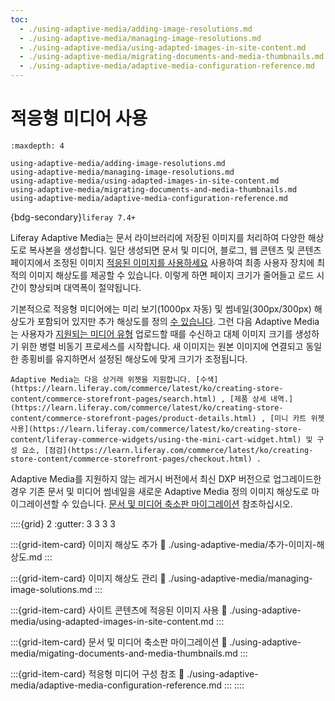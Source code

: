```yaml
---
toc:
  - ./using-adaptive-media/adding-image-resolutions.md
  - ./using-adaptive-media/managing-image-resolutions.md
  - ./using-adaptive-media/using-adapted-images-in-site-content.md
  - ./using-adaptive-media/migrating-documents-and-media-thumbnails.md
  - ./using-adaptive-media/adaptive-media-configuration-reference.md
---
```

# 적응형 미디어 사용

```{toctree}
:maxdepth: 4

using-adaptive-media/adding-image-resolutions.md
using-adaptive-media/managing-image-resolutions.md
using-adaptive-media/using-adapted-images-in-site-content.md
using-adaptive-media/migrating-documents-and-media-thumbnails.md
using-adaptive-media/adaptive-media-configuration-reference.md
```

{bdg-secondary}`liferay 7.4+`

Liferay Adaptive Media는 문서 라이브러리에 저장된 이미지를 처리하여 다양한 해상도로 복사본을 생성합니다. 일단 생성되면 문서 및 미디어, 블로그, 웹 콘텐츠 및 콘텐츠 페이지에서 조정된 이미지 [적응된 이미지를 사용하세요](./using-adaptive-media/using-adapted-images-in-site-content.md) 사용하여 최종 사용자 장치에 최적의 이미지 해상도를 제공할 수 있습니다. 이렇게 하면 페이지 크기가 줄어들고 로드 시간이 향상되며 대역폭이 절약됩니다.

기본적으로 적응형 미디어에는 미리 보기(1000px 자동) 및 썸네일(300px/300px) 해상도가 포함되어 있지만 추가 해상도를 정의 [수 있습니다](./using-adaptive-media/adding-image-resolutions.md). 그런 다음 Adaptive Media는 사용자가 [지원되는 미디어 유형](./using-adaptive-media/adaptive-media-configuration-reference.md#images) 업로드할 때를 수신하고 대체 이미지 크기를 생성하기 위한 병렬 비동기 프로세스를 시작합니다. 새 이미지는 원본 이미지에 연결되고 동일한 종횡비를 유지하면서 설정된 해상도에 맞게 크기가 조정됩니다.

```{note}
Adaptive Media는 다음 상거래 위젯을 지원합니다. [수색](https://learn.liferay.com/commerce/latest/ko/creating-store-content/commerce-storefront-pages/search.html) , [제품 상세 내역.](https://learn.liferay.com/commerce/latest/ko/creating-store-content/commerce-storefront-pages/product-details.html) , [미니 카트 위젯 사용](https://learn.liferay.com/commerce/latest/ko/creating-store-content/liferay-commerce-widgets/using-the-mini-cart-widget.html) 및 구성 요소, [점검](https://learn.liferay.com/commerce/latest/ko/creating-store-content/commerce-storefront-pages/checkout.html) .
```

Adaptive Media를 지원하지 않는 레거시 버전에서 최신 DXP 버전으로 업그레이드한 경우 기존 문서 및 미디어 썸네일을 새로운 Adaptive Media 정의 이미지 해상도로 마이그레이션할 수 있습니다. [문서 및 미디어 축소판 마이그레이션](./using-adaptive-media/migrating-documents-and-media-thumbnails.md) 참조하십시오.

::::{grid} 2
:gutter: 3 3 3 3

:::{grid-item-card} 이미지 해상도 추가
:link: ./using-adaptive-media/추가-이미지-해상도.md
:::

:::{grid-item-card} 이미지 해상도 관리
:link: ./using-adaptive-media/managing-image-solutions.md
:::

:::{grid-item-card} 사이트 콘텐츠에 적응된 이미지 사용
:link: ./using-adaptive-media/using-adapted-images-in-site-content.md
:::

:::{grid-item-card} 문서 및 미디어 축소판 마이그레이션
:link: ./using-adaptive-media/migating-documents-and-media-thumbnails.md
:::

:::{grid-item-card} 적응형 미디어 구성 참조
:link: ./using-adaptive-media/adaptive-media-configuration-reference.md
:::
::::